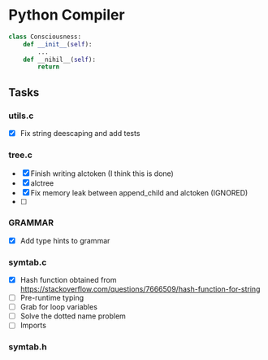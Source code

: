 # Python Compiler
```python
class Consciousness:
    def __init__(self):
        ...
    def __nihil__(self):
        return 
```

## Tasks

### utils.c
- [x] Fix string deescaping and add tests

### tree.c
- [x] Finish writing alctoken (I think this is done)
- [x] alctree
- [x] Fix memory leak between append\_child and alctoken (IGNORED)
- [ ] 

### GRAMMAR
- [x] Add type hints to grammar

### symtab.c
- [x] Hash function obtained from https://stackoverflow.com/questions/7666509/hash-function-for-string
- [ ] Pre-runtime typing
- [ ] Grab for loop variables
- [ ] Solve the dotted name problem
- [ ] Imports
### symtab.h

